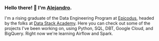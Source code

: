 ### Hello there! 👋 I'm [Alejandro](http://alexsocarras.com/). 
I'm a rising graduate of the Data Engineering Program at [Epicodus](https://www.epicodus.com/), headed by the folks at [Data Stack Academy](https://www.datastack.academy/). Here you can check out some of the projects I've been working on, using Python, SQL, DBT, Google Cloud, and BigQuery. Right now we're learning Airflow and Spark.




<!--
**apsocarras/apsocarras** is a ✨ _special_ ✨ repository because its `README.md` (this file) appears on your GitHub profile.

Here are some ideas to get you started:

- 🔭 I’m currently working on ...
- 🌱 I’m currently learning ...
- 👯 I’m looking to collaborate on ...
- 🤔 I’m looking for help with ...
- 💬 Ask me about ...
- 📫 How to reach me: ...
- 😄 Pronouns: ...
- ⚡ Fun fact: ...
-->

